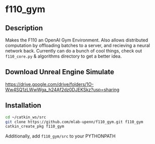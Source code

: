 # f110_gym
## Description
Makes the F110 an OpenAI Gym Environment. Also allows distributed computation by offloading batches to a server, and recieving a neural network back.
Currently can do a bunch of cool things, check out ```f110_core.py``` & algorithms directory to get a better idea. 
## Download Unreal Engine Simulate
https://drive.google.com/drive/folders/1O-Ww4SQ1zLWwWga_h24Af2dz0DJEKSkz?usp=sharing

## Installation
```bash
cd ~/catkin_ws/src
git clone https://github.com/mlab-upenn/f110_gym.git f110_gym
catkin_create_pkg f110_gym
```
Additionally, add ```f110_gym/src``` to your PYTHONPATH 
